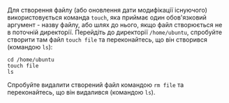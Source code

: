 Для створення файлу (або оновлення дати модифікації існуючого) використовується команда `touch`, яка приймає один обов'язковий аргумент - назву файлу, або шлях до нього, якщо файл створюється не в поточній директорії.
Перейдіть до директорії `/home/ubuntu`, спробуйте створити там файл `touch file` та переконайтесь, що він створився (командою `ls`):
```
cd /home/ubuntu
touch file
ls
```
Спробуйте видалити створений файл командою `rm file` та переконайтесь, що він видалився (командою `ls`).


